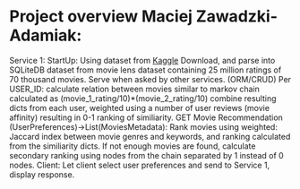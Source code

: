 #  Project overview Maciej Zawadzki-Adamiak:
Service 1:
    StartUp:
        Using dataset from [Kaggle](https://www.kaggle.com/datasets/rounakbanik/the-movies-dataset)
        Download, and parse into SQLiteDB dataset from movie lens dataset containing 25 million ratings of 70 thousand movies. Serve when asked by other services. (ORM/CRUD)
        Per USER_ID:
            calculate relation between movies similar to markov chain calculated as (movie_1_rating/10)*(movie_2_rating/10)
        combine resulting dicts from each user, weighted using a number of user reviews (movie affinity) resulting in 0-1 ranking of similiarity.
    GET Movie Recommendation (UserPreferences)->List(MoviesMetadata):
        Rank movies using weighted: Jaccard index between movie genres and keywords, and ranking calculated from the similiarity dicts.
        If not enough movies are found, calculate secondary ranking using nodes from the chain separated by 1 instead of 0 nodes.
Client:
    Let client select user preferences and send to Service 1, display response.